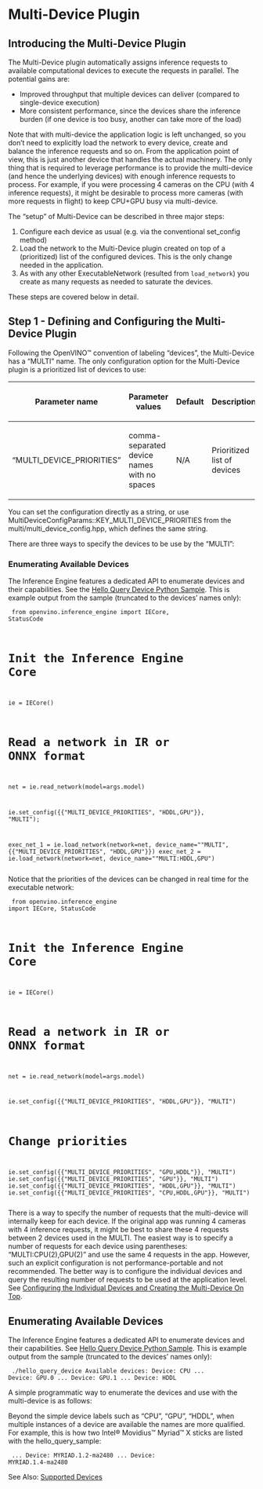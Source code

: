 # Multi-Device Plugin

## Introducing the Multi-Device Plugin

The Multi-Device plugin automatically assigns inference requests to available computational devices to execute the requests in parallel. The potential gains are:

* Improved throughput that multiple devices can deliver (compared to single-device execution)
* More consistent performance, since the devices share the inference burden (if one device is too busy, another can take more of the load)

Note that with multi-device the application logic is left unchanged, so you don’t need to explicitly load the network to every device, create and balance the inference requests and so on. From the application point of view, this is just another device that handles the actual machinery. The only thing that is required to leverage performance is to provide the multi-device (and hence the underlying devices) with enough inference requests to process. For example, if you were processing 4 cameras on the CPU (with 4 inference requests), it might be desirable to process more cameras (with more requests in flight) to keep CPU+GPU busy via multi-device.

The “setup” of Multi-Device can be described in three major steps:

1. Configure each device as usual (e.g. via the conventional set_config method)
2. Load the network to the Multi-Device plugin created on top of a (prioritized) list of the configured devices. This is the only change needed in the application.
3. As with any other ExecutableNetwork (resulted from `load_network`) you create as many requests as needed to saturate the devices. 

These steps are covered below in detail.

## Step 1 - Defining and Configuring the Multi-Device Plugin

Following the OpenVINO™ convention of labeling “devices”, the Multi-Device has a “MULTI” name. The only configuration option for the Multi-Device plugin is a prioritized list of devices to use:

<table class="table">
<colgroup>
<col style="width: 17%" />
<col style="width: 41%" />
<col style="width: 7%" />
<col style="width: 35%" />
</colgroup>
<thead>
<tr class="row-odd"><th class="head"><p>Parameter name</p></th>
<th class="head"><p>Parameter values</p></th>
<th class="head"><p>Default</p></th>
<th class="head"><p>Description</p></th>
</tr>
</thead>
<tbody>
<tr class="row-even"><td><p>“MULTI_DEVICE_PRIORITIES”</p></td>
<td><p>comma-separated device names with no spaces</p></td>
<td><p>N/A</p></td>
<td><p>Prioritized list of devices</p></td>
</tr>
</tbody>
</table>

You can set the configuration directly as a string, or use MultiDeviceConfigParams::KEY_MULTI_DEVICE_PRIORITIES from the multi/multi_device_config.hpp, which defines the same string.

There are three ways to specify the devices to be use by the “MULTI”:

### Enumerating Available Devices
The Inference Engine features a dedicated API to enumerate devices and their capabilities. See the [Hello Query Device Python Sample](https://docs.openvinotoolkit.org/latest/openvino_inference_engine_ie_bridges_python_sample_hello_query_device_README.html). This is example output from the sample (truncated to the devices’ names only):

<code><pre>
  from openvino.inference_engine import IECore, StatusCode

  # Init the Inference Engine Core
  ie = IECore()

  # Read a network in IR or ONNX format
  net = ie.read_network(model=args.model)
  
  ie.set_config({{"MULTI_DEVICE_PRIORITIES", "HDDL,GPU"}}, "MULTI");
  
  exec_net_1 = ie.load_network(network=net, device_name=""MULTI", {{"MULTI_DEVICE_PRIORITIES", "HDDL,GPU"}})
  exec_net_2 = ie.load_network(network=net, device_name=""MULTI:HDDL,GPU")
</pre></code>

Notice that the priorities of the devices can be changed in real time for the executable network:
<code><pre>
  from openvino.inference_engine import IECore, StatusCode

  # Init the Inference Engine Core
  ie = IECore()

  # Read a network in IR or ONNX format
  net = ie.read_network(model=args.model)
  
  ie.set_config({{"MULTI_DEVICE_PRIORITIES", "HDDL,GPU"}}, "MULTI")
  
  # Change priorities
  ie.set_config({{"MULTI_DEVICE_PRIORITIES", "GPU,HDDL"}}, "MULTI")
  ie.set_config({{"MULTI_DEVICE_PRIORITIES", "GPU"}}, "MULTI")
  ie.set_config({{"MULTI_DEVICE_PRIORITIES", "HDDL,GPU"}}, "MULTI")
  ie.set_config({{"MULTI_DEVICE_PRIORITIES", "CPU,HDDL,GPU"}}, "MULTI")
</pre></code>

There is a way to specify the number of requests that the multi-device will internally keep for each device. If the original app was running 4 cameras with 4 inference requests, it might be best to share these 4 requests between 2 devices used in the MULTI. The easiest way is to specify a number of requests for each device using parentheses: “MULTI:CPU(2),GPU(2)” and use the same 4 requests in the app. However, such an explicit configuration is not performance-portable and not recommended. The better way is to configure the individual devices and query the resulting number of requests to be used at the application level. See [Configuring the Individual Devices and Creating the Multi-Device On Top](https://docs.openvinotoolkit.org/latest/openvino_docs_IE_DG_supported_plugins_MULTI.html#configuring_the_individual_devices_and_creating_the_multi_device_on_top).

 
## Enumerating Available Devices

The Inference Engine features a dedicated API to enumerate devices and their capabilities. See [Hello Query Device Python Sample](https://docs.openvinotoolkit.org/latest/openvino_inference_engine_ie_bridges_python_sample_hello_query_device_README.html). This is example output from the sample (truncated to the devices’ names only):

<code><pre>
./hello_query_device
Available devices:
    Device: CPU
...
    Device: GPU.0
...
    Device: GPU.1
...
    Device: HDDL
</pre></code>

A simple programmatic way to enumerate the devices and use with the multi-device is as follows:

Beyond the simple device labels such as “CPU”, “GPU”, “HDDL”, when multiple instances of a device are available the names are more qualified. For example, this is how two Intel® Movidius™ Myriad™ X sticks are listed with the hello_query_sample:

<code><pre>
...
    Device: MYRIAD.1.2-ma2480
...
    Device: MYRIAD.1.4-ma2480
</pre></code>



See Also:
[Supported Devices](https://docs.openvinotoolkit.org/latest/openvino_docs_IE_DG_supported_plugins_Supported_Devices.html)
